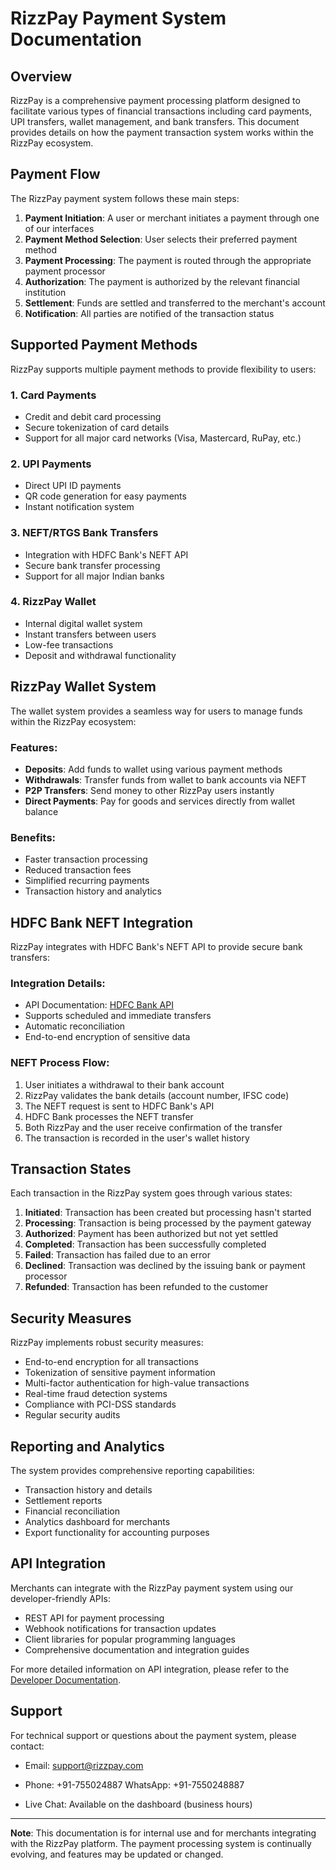 
# RizzPay Payment System Documentation

## Overview

RizzPay is a comprehensive payment processing platform designed to facilitate various types of financial transactions including card payments, UPI transfers, wallet management, and bank transfers. This document provides details on how the payment transaction system works within the RizzPay ecosystem.

## Payment Flow

The RizzPay payment system follows these main steps:

1. **Payment Initiation**: A user or merchant initiates a payment through one of our interfaces
2. **Payment Method Selection**: User selects their preferred payment method
3. **Payment Processing**: The payment is routed through the appropriate payment processor
4. **Authorization**: The payment is authorized by the relevant financial institution
5. **Settlement**: Funds are settled and transferred to the merchant's account
6. **Notification**: All parties are notified of the transaction status

## Supported Payment Methods

RizzPay supports multiple payment methods to provide flexibility to users:

### 1. Card Payments
- Credit and debit card processing
- Secure tokenization of card details
- Support for all major card networks (Visa, Mastercard, RuPay, etc.)

### 2. UPI Payments
- Direct UPI ID payments
- QR code generation for easy payments
- Instant notification system

### 3. NEFT/RTGS Bank Transfers
- Integration with HDFC Bank's NEFT API
- Secure bank transfer processing
- Support for all major Indian banks

### 4. RizzPay Wallet
- Internal digital wallet system
- Instant transfers between users
- Low-fee transactions
- Deposit and withdrawal functionality

## RizzPay Wallet System

The wallet system provides a seamless way for users to manage funds within the RizzPay ecosystem:

### Features:
- **Deposits**: Add funds to wallet using various payment methods
- **Withdrawals**: Transfer funds from wallet to bank accounts via NEFT
- **P2P Transfers**: Send money to other RizzPay users instantly
- **Direct Payments**: Pay for goods and services directly from wallet balance

### Benefits:
- Faster transaction processing
- Reduced transaction fees
- Simplified recurring payments
- Transaction history and analytics

## HDFC Bank NEFT Integration

RizzPay integrates with HDFC Bank's NEFT API to provide secure bank transfers:

### Integration Details:
- API Documentation: [HDFC Bank API](https://developer.hdfcbank.com/api-category-landing/34)
- Supports scheduled and immediate transfers
- Automatic reconciliation
- End-to-end encryption of sensitive data

### NEFT Process Flow:
1. User initiates a withdrawal to their bank account
2. RizzPay validates the bank details (account number, IFSC code)
3. The NEFT request is sent to HDFC Bank's API
4. HDFC Bank processes the NEFT transfer
5. Both RizzPay and the user receive confirmation of the transfer
6. The transaction is recorded in the user's wallet history

## Transaction States

Each transaction in the RizzPay system goes through various states:

1. **Initiated**: Transaction has been created but processing hasn't started
2. **Processing**: Transaction is being processed by the payment gateway
3. **Authorized**: Payment has been authorized but not yet settled
4. **Completed**: Transaction has been successfully completed
5. **Failed**: Transaction has failed due to an error
6. **Declined**: Transaction was declined by the issuing bank or payment processor
7. **Refunded**: Transaction has been refunded to the customer

## Security Measures

RizzPay implements robust security measures:

- End-to-end encryption for all transactions
- Tokenization of sensitive payment information
- Multi-factor authentication for high-value transactions
- Real-time fraud detection systems
- Compliance with PCI-DSS standards
- Regular security audits

## Reporting and Analytics

The system provides comprehensive reporting capabilities:

- Transaction history and details
- Settlement reports
- Financial reconciliation
- Analytics dashboard for merchants
- Export functionality for accounting purposes

## API Integration

Merchants can integrate with the RizzPay payment system using our developer-friendly APIs:

- REST API for payment processing
- Webhook notifications for transaction updates
- Client libraries for popular programming languages
- Comprehensive documentation and integration guides

For more detailed information on API integration, please refer to the [Developer Documentation](/developers).

## Support

For technical support or questions about the payment system, please contact:
- Email: support@rizzpay.com
- Phone: +91-755024887
WhatsApp: +91-7550248887

- Live Chat: Available on the dashboard (business hours)

---

**Note**: This documentation is for internal use and for merchants integrating with the RizzPay platform. The payment processing system is continually evolving, and features may be updated or changed.
